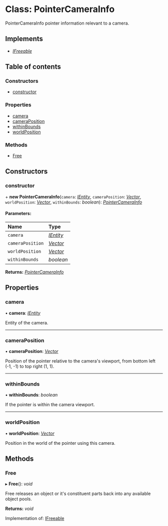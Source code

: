 # Class: PointerCameraInfo

PointerCameraInfo pointer information relevant to a camera.

## Implements

* [*IFreeable*](../interfaces/ifreeable.md)

## Table of contents

### Constructors

- [constructor](pointercamerainfo.md#constructor)

### Properties

- [camera](pointercamerainfo.md#camera)
- [cameraPosition](pointercamerainfo.md#cameraposition)
- [withinBounds](pointercamerainfo.md#withinbounds)
- [worldPosition](pointercamerainfo.md#worldposition)

### Methods

- [Free](pointercamerainfo.md#free)

## Constructors

### constructor

\+ **new PointerCameraInfo**(`camera`: [*IEntity*](../interfaces/ientity.md), `cameraPosition`: [*Vector*](vector.md), `worldPosition`: [*Vector*](vector.md), `withinBounds`: *boolean*): [*PointerCameraInfo*](pointercamerainfo.md)

#### Parameters:

Name | Type |
:------ | :------ |
`camera` | [*IEntity*](../interfaces/ientity.md) |
`cameraPosition` | [*Vector*](vector.md) |
`worldPosition` | [*Vector*](vector.md) |
`withinBounds` | *boolean* |

**Returns:** [*PointerCameraInfo*](pointercamerainfo.md)

## Properties

### camera

• **camera**: [*IEntity*](../interfaces/ientity.md)

Entity of the camera.

___

### cameraPosition

• **cameraPosition**: [*Vector*](vector.md)

Position of the pointer relative to the camera's viewport, from bottom left (-1, -1) to top right (1, 1).

___

### withinBounds

• **withinBounds**: *boolean*

If the pointer is within the camera viewport.

___

### worldPosition

• **worldPosition**: [*Vector*](vector.md)

Position in the world of the pointer using this camera.

## Methods

### Free

▸ **Free**(): *void*

Free releases an object or it's constituent parts back into any available object pools.

**Returns:** *void*

Implementation of: [IFreeable](../interfaces/ifreeable.md)
